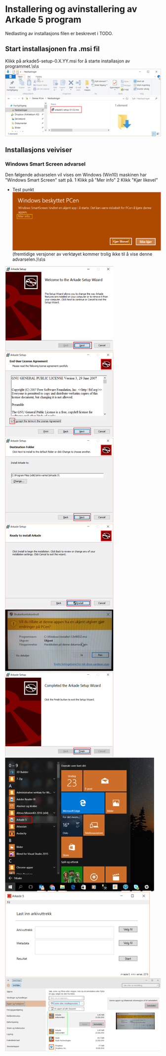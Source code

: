 # Installering og avinstallering av Arkade 5 program
Nedlasting av installasjons filen er beskrevet i TODO.

## Start installasjonen fra .msi fil
Klikk på arkade5-setup-0.X.YY.msi for å starte installasjon av programmet.\s\s
![](img/NedlastningerFilViser.png "Fil viser")

## Installasjons veiviser
### Windows Smart Screen advarsel
Den følgende advarselen vil vises om Windows (Win10) maskinen har "Windows Smart Screen" satt på.
1  Klikk på "Mer info" 
2  Klikk "Kjør likevel"
*  Test punkt
![](img/WinSmartScreenWarning.png "Advarsel Windowns Smart Screen")
(fremtidige versjoner av verktøyet kommer trolig ikke til å vise denne advarselen.)\s\s



![](img/ArkadeSetup_01.png "Installasjon 1")
![](img/ArkadeSetup_02.png "Installasjon 2")
![](img/ArkadeSetup_03.png "Installasjon 3")
![](img/ArkadeSetup_04.png "Installasjon 4")
![](img/ArkadeSetup_05.png "Installasjon 5 advarsel")
![](img/ArkadeSetup_06.png "Installasjon 6")
![](img/RunTool.png "Start program")
![](img/toolRunning.png "Programmet kjorer")
![](img/Uninstall_02.png "Avinstallasjon")
